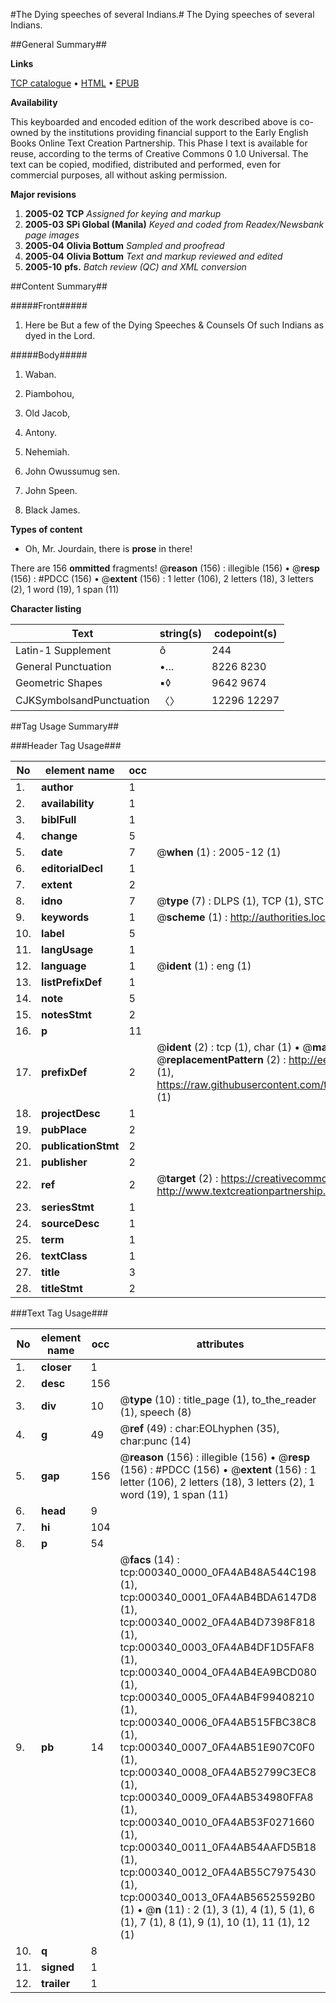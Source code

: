 #The Dying speeches of several Indians.#
The Dying speeches of several Indians.

##General Summary##

**Links**

[TCP catalogue](http://www.ota.ox.ac.uk/tcp/)  • 
[HTML](http://tei.it.ox.ac.uk/tcp/Texts-HTML/free/N00/N00266.html)  • 
[EPUB](http://tei.it.ox.ac.uk/tcp/Texts-EPUB/free/N00/N00266.epub)

**Availability**

This keyboarded and encoded edition of the
	       work described above is co-owned by the institutions
	       providing financial support to the Early English Books
	       Online Text Creation Partnership. This Phase I text is
	       available for reuse, according to the terms of Creative
	       Commons 0 1.0 Universal. The text can be copied,
	       modified, distributed and performed, even for
	       commercial purposes, all without asking permission.

**Major revisions**

1. __2005-02__ __TCP__ *Assigned for keying and markup*
1. __2005-03__ __SPi Global (Manila)__ *Keyed and coded from Readex/Newsbank page images*
1. __2005-04__ __Olivia Bottum__ *Sampled and proofread*
1. __2005-04__ __Olivia Bottum__ *Text and markup reviewed and edited*
1. __2005-10__ __pfs.__ *Batch review (QC) and XML conversion*

##Content Summary##

#####Front#####

1. Here be But a few of the Dying Speeches & Counsels Of such Indians as dyed in the Lord.

#####Body#####

1. Waban.

1. Piambohou,

1. Old Jacob,

1. Antony.

1. Nehemiah.

1. John Owussumug sen.

1. John Speen.

1. Black James.

**Types of content**

  * Oh, Mr. Jourdain, there is **prose** in there!

There are 156 **ommitted** fragments! 
 @__reason__ (156) : illegible (156)  •  @__resp__ (156) : #PDCC (156)  •  @__extent__ (156) : 1 letter (106), 2 letters (18), 3 letters (2), 1 word (19), 1 span (11)

**Character listing**


|Text|string(s)|codepoint(s)|
|---|---|---|
|Latin-1 Supplement|ô|244|
|General Punctuation|•…|8226 8230|
|Geometric Shapes|▪◊|9642 9674|
|CJKSymbolsandPunctuation|〈〉|12296 12297|

##Tag Usage Summary##

###Header Tag Usage###

|No|element name|occ|attributes|
|---|---|---|---|
|1.|__author__|1||
|2.|__availability__|1||
|3.|__biblFull__|1||
|4.|__change__|5||
|5.|__date__|7| @__when__ (1) : 2005-12 (1)|
|6.|__editorialDecl__|1||
|7.|__extent__|2||
|8.|__idno__|7| @__type__ (7) : DLPS (1), TCP (1), STC (2), NOTIS (1), IMAGE-SET (1), EVANS-CITATION (1)|
|9.|__keywords__|1| @__scheme__ (1) : http://authorities.loc.gov/ (1)|
|10.|__label__|5||
|11.|__langUsage__|1||
|12.|__language__|1| @__ident__ (1) : eng (1)|
|13.|__listPrefixDef__|1||
|14.|__note__|5||
|15.|__notesStmt__|2||
|16.|__p__|11||
|17.|__prefixDef__|2| @__ident__ (2) : tcp (1), char (1)  •  @__matchPattern__ (2) : ([0-9\-]+):([0-9IVX]+) (1), (.+) (1)  •  @__replacementPattern__ (2) : http://eebo.chadwyck.com/downloadtiff?vid=$1&page=$2 (1), https://raw.githubusercontent.com/textcreationpartnership/Texts/master/tcpchars.xml#$1 (1)|
|18.|__projectDesc__|1||
|19.|__pubPlace__|2||
|20.|__publicationStmt__|2||
|21.|__publisher__|2||
|22.|__ref__|2| @__target__ (2) : https://creativecommons.org/publicdomain/zero/1.0/ (1), http://www.textcreationpartnership.org/docs/. (1)|
|23.|__seriesStmt__|1||
|24.|__sourceDesc__|1||
|25.|__term__|1||
|26.|__textClass__|1||
|27.|__title__|3||
|28.|__titleStmt__|2||


###Text Tag Usage###

|No|element name|occ|attributes|
|---|---|---|---|
|1.|__closer__|1||
|2.|__desc__|156||
|3.|__div__|10| @__type__ (10) : title_page (1), to_the_reader (1), speech (8)|
|4.|__g__|49| @__ref__ (49) : char:EOLhyphen (35), char:punc (14)|
|5.|__gap__|156| @__reason__ (156) : illegible (156)  •  @__resp__ (156) : #PDCC (156)  •  @__extent__ (156) : 1 letter (106), 2 letters (18), 3 letters (2), 1 word (19), 1 span (11)|
|6.|__head__|9||
|7.|__hi__|104||
|8.|__p__|54||
|9.|__pb__|14| @__facs__ (14) : tcp:000340_0000_0FA4AB48A544C198 (1), tcp:000340_0001_0FA4AB4BDA6147D8 (1), tcp:000340_0002_0FA4AB4D7398F818 (1), tcp:000340_0003_0FA4AB4DF1D5FAF8 (1), tcp:000340_0004_0FA4AB4EA9BCD080 (1), tcp:000340_0005_0FA4AB4F99408210 (1), tcp:000340_0006_0FA4AB515FBC38C8 (1), tcp:000340_0007_0FA4AB51E907C0F0 (1), tcp:000340_0008_0FA4AB52799C3EC8 (1), tcp:000340_0009_0FA4AB534980FFA8 (1), tcp:000340_0010_0FA4AB53F0271660 (1), tcp:000340_0011_0FA4AB54AAFD5B18 (1), tcp:000340_0012_0FA4AB55C7975430 (1), tcp:000340_0013_0FA4AB56525592B0 (1)  •  @__n__ (11) : 2 (1), 3 (1), 4 (1), 5 (1), 6 (1), 7 (1), 8 (1), 9 (1), 10 (1), 11 (1), 12 (1)|
|10.|__q__|8||
|11.|__signed__|1||
|12.|__trailer__|1||
